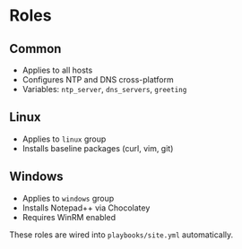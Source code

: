 # Roles

## Common
- Applies to all hosts
- Configures NTP and DNS cross-platform
- Variables: `ntp_server`, `dns_servers`, `greeting`

## Linux
- Applies to `linux` group
- Installs baseline packages (curl, vim, git)

## Windows
- Applies to `windows` group
- Installs Notepad++ via Chocolatey
- Requires WinRM enabled

These roles are wired into `playbooks/site.yml` automatically.
